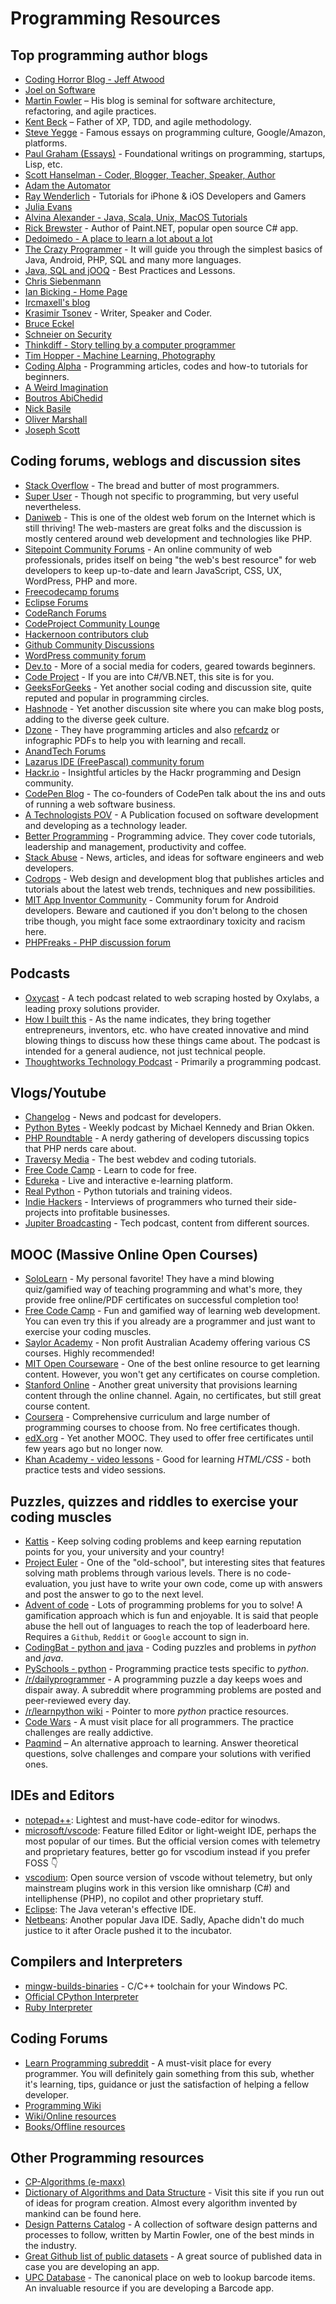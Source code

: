 # Programming Resources

## Top programming author blogs

- [Coding Horror Blog - Jeff Atwood](https://blog.codinghorror.com/)
- [Joel on Software](https://www.joelonsoftware.com/)
- [Martin Fowler](https://martinfowler.com/) – His blog is seminal for software architecture, refactoring, and agile practices.
- [Kent Beck](https://tidyfirst.substack.com/) – Father of XP, TDD, and agile methodology.
- [Steve Yegge](https://steve-yegge.blogspot.com/) - Famous essays on programming culture, Google/Amazon, platforms.
- [Paul Graham (Essays)](https://www.paulgraham.com/articles.html) - Foundational writings on programming, startups, Lisp, etc.
- [Scott Hanselman - Coder, Blogger, Teacher, Speaker, Author](https://www.hanselman.com/)
- [Adam the Automator](https://adamtheautomator.com/)
- [Ray Wenderlich](https://www.raywenderlich.com/) - Tutorials for iPhone & iOS Developers and Gamers
- [Julia Evans](https://jvns.ca/)
- [Alvina Alexander - Java, Scala, Unix, MacOS Tutorials](https://alvinalexander.com/)
- [Rick Brewster](https://blog.getpaint.net/) - Author of Paint.NET, popular open source C# app.
- [Dedoimedo - A place to learn a lot about a lot](https://www.dedoimedo.com/)
- [The Crazy Programmer](https://www.thecrazyprogrammer.com/) - It will guide you through the simplest basics of Java, Android, PHP, SQL and many more languages.
- [Java, SQL and jOOQ](https://blog.jooq.org/) - Best Practices and Lessons.
- [Chris Siebenmann](https://utcc.utoronto.ca/~cks/space/blog/)
- [Ian Bicking - Home Page](https://www.ianbicking.org/)
- [Ircmaxell's blog](https://blog.ircmaxell.com/)
- [Krasimir Tsonev](https://krasimirtsonev.com/) - Writer, Speaker and Coder.
- [Bruce Eckel](https://www.bruceeckel.com/)
- [Schneier on Security](https://www.schneier.com/)
- [Thinkdiff - Story telling by a computer programmer](https://thinkdiff.net/)
- [Tim Hopper - Machine Learning, Photography](https://tdhopper.com/)
- [Coding Alpha](https://www.codingalpha.com/) - Programming articles, codes and how-to tutorials for beginners.
- [A Weird Imagination](https://aweirdimagination.net/)
- [Boutros AbiChedid](https://bacsoftwareconsulting.com/blog/index.php/about/)
- [Nick Basile](https://nick-basile.com/)
- [Oliver Marshall](https://olivermarshall.net/)
- [Joseph Scott](https://blog.josephscott.org/)

## Coding forums, weblogs and discussion sites

- [Stack Overflow](https://stackoverflow.com) - The bread and butter of most programmers.
- [Super User](https://superuser.com/) - Though not specific to programming, but very useful nevertheless.
- [Daniweb](https://www.daniweb.com/articles/latest/recommended) - This is one of the oldest web forum on the Internet which is still thriving! The web-masters are great folks and the discussion is mostly centered around web development and technologies like PHP.
- [Sitepoint Community Forums](https://www.sitepoint.com/community/) - An online community of web professionals, prides itself on being "the web's best resource" for web developers to keep up-to-date and learn JavaScript, CSS, UX, WordPress, PHP and more.
- [Freecodecamp forums](https://forum.freecodecamp.org/)
- [Eclipse Forums](https://www.eclipse.org/forums/index.php/i/)
- [CodeRanch Forums](https://coderanch.com/forums/)
- [CodeProject Community Lounge](https://www.codeproject.com/Lounge.aspx)
- [Hackernoon contributors club](https://community.hackernoon.com/)
- [Github Community Discussions](https://github.com/community/community/discussions)
- [WordPress community forum](https://wordpress.org/support/forums/)
- [Dev.to](https://dev.to) - More of a social media for coders, geared towards beginners.
- [Code Project](https://www.codeproject.com/) - If you are into C#/VB.NET, this site is for you.
- [GeeksForGeeks](https://www.geeksforgeeks.org/) - Yet another social coding and discussion site, quite reputed and popular in programming circles.
- [Hashnode](https://hashnode.com/) - Yet another discussion site where you can make blog posts, adding to the diverse geek culture.
- [Dzone](https://dzone.com/) - They have programming articles and also [refcardz](https://dzone.com/refcardz) or infographic PDFs to help you with learning and recall.
- [AnandTech Forums](https://forums.anandtech.com/)
- [Lazarus IDE \(FreePascal\) community forum](https://forum.lazarus.freepascal.org/)
- [Hackr.io](https://hackr.io/blog) - Insightful articles by the Hackr programming and Design community.
- [CodePen Blog](https://blog.codepen.io/) - The co-founders of CodePen talk about the ins and outs of running a web software business.
- [A Technologists POV](https://medium.com/a-technologists-pov) - A Publication focused on software development and developing as a technology leader.
- [Better Programming](https://medium.com/better-programming) - Programming advice. They cover code tutorials, leadership and management, productivity and coffee.
- [Stack Abuse](https://stackabuse.com/) - News, articles, and ideas for software engineers and web developers.
- [Codrops](https://tympanus.net/codrops/) - Web design and development blog that publishes articles and tutorials about the latest web trends, techniques and new possibilities.
- [MIT App Inventor Community](https://community.appinventor.mit.edu/top?period=weekly) - Community forum for Android developers. Beware and cautioned if you don't belong to the chosen tribe though, you might face some extraordinary toxicity and racism here.
- [PHPFreaks - PHP discussion forum](https://forums.phpfreaks.com/)

## Podcasts

- [Oxycast](https://oxylabs.io/resources/oxycast) - A tech podcast related to web scraping hosted by Oxylabs, a leading proxy solutions provider.
- [How I built this](https://www.npr.org/series/490248027/how-i-built-this) - As the name indicates, they bring together entrepreneurs, inventors, etc. who have created innovative and mind blowing things to discuss how these things came about. The podcast is intended for a general audience, not just technical people.
- [Thoughtworks Technology Podcast](https://open.spotify.com/show/6RBb4pGRgOFTmtCDSfTWvu) - Primarily a programming podcast.

## Vlogs/Youtube

- [Changelog](https://www.youtube.com/c/Changelog) - News and podcast for developers.
- [Python Bytes](https://www.youtube.com/c/PythonBytesPodcast) - Weekly podcast by Michael Kennedy and Brian Okken.
- [PHP Roundtable](https://www.youtube.com/c/PHPRoundtable) - A nerdy gathering of developers discussing topics that PHP nerds care about.
- [Traversy Media](https://www.youtube.com/c/TraversyMedia) - The best webdev and coding tutorials.
- [Free Code Camp](https://www.youtube.com/c/Freecodecamp) - Learn to code for free.
- [Edureka](https://www.youtube.com/c/edurekaIN) - Live and interactive e-learning platform.
- [Real Python](https://www.youtube.com/c/realpython) - Python tutorials and training videos.
- [Indie Hackers](https://www.youtube.com/channel/UC36zt_eM_gZQXayw_pAdASg) - Interviews of programmers who turned their side-projects into profitable businesses.
- [Jupiter Broadcasting](https://www.youtube.com/c/JupiterBroadcasting) - Tech podcast, content from different sources.


## MOOC (Massive Online Open Courses)

- [SoloLearn](https://www.sololearn.com/) - My personal favorite! They have a mind blowing quiz/gamified way of teaching programming and what's more, they provide free online/PDF certificates on successful completion too!
- [Free Code Camp](https://www.freecodecamp.org) - Fun and gamified way of learning web development. You can even try this if you already are a programmer and just want to exercise your coding muscles.
- [Saylor Academy](https://learn.saylor.org) - Non profit Australian Academy offering various CS courses. Highly recommended!
- [MIT Open Courseware](http://ocw.mit.edu/index.htm) - One of the best online resource to get learning content. However, you won't get any certificates on course completion.
- [Stanford Online](http://online.stanford.edu/about) - Another great university that provisions learning content through the online channel. Again, no certificates, but still great course content.
- [Coursera](https://www.coursera.org/courses?query=php) - Comprehensive curriculum and large number of programming courses to choose from. No free certificates though.
- [edX.org](https://courses.edx.org/) - Yet another MOOC. They used to offer free certificates until few years ago but no longer now.
- [Khan Academy - video lessons](https://www.khanacademy.org/computing/computer-programming/html-css/) - Good for learning *HTML/CSS* - both practice tests and video sessions.

## Puzzles, quizzes and riddles to exercise your coding muscles	

- [Kattis](https://open.kattis.com/) - Keep solving coding problems and keep earning reputation points for you, your university and your country!
- [Project Euler](https://projecteuler.net/) - One of the "old-school", but interesting sites that features solving math problems through various levels. There is no code-evaluation, you just have to write your own code, come up with answers and post the answer to go to the next level.
- [Advent of code](https://adventofcode.com/) - Lots of programming problems for you to solve! A gamification approach which is fun and enjoyable. It is said that people abuse the hell out of languages to reach the top of leaderboard here. Requires a `Github`, `Reddit` or `Google` account to sign in.
- [CodingBat - python and java](https://codingbat.com/) - Coding puzzles and problems in *python* and *java*.
- [PySchools - python](https://www.pyschools.com/quiz/view_ranking) - Programming practice tests specific to *python*.
- [/r/dailyprogrammer](https://www.reddit.com/r/dailyprogrammer) - A programming puzzle a day keeps woes and dispair away. A subreddit where programming problems are posted and peer-reviewed every day.
- [/r/learnpython wiki](https://www.reddit.com/r/learnpython/wiki/index#wiki_practice_python) - Pointer to more *python* practice resources.
- [Code Wars](https://www.codewars.com/) - A must visit place for all programmers. The practice challenges are really addictive.
- [Paqmind](http://paqmind.com/) – An alternative approach to learning. Answer theoretical questions, solve challenges and compare your solutions with verified ones.

## IDEs and Editors

- [notepad++](https://notepad-plus-plus.org/): Lightest and must-have code-editor for winodws.
- [microsoft/vscode](https://github.com/microsoft/vscode): Feature filled Editor or light-weight IDE, perhaps the most popular of our times. But the official version comes with telemetry and proprietary features, better go for vscodium instead if you prefer FOSS 👇
- [vscodium](https://github.com/VSCodium/vscodium/): Open source version of vscode without telemetry, but only mainstream plugins work in this version like omnisharp (C#) and intelliphense (PHP), no copilot and other proprietary stuff.
- [Eclipse](https://eclipse.org): The Java veteran's effective IDE.
- [Netbeans](https://netbeans.apache.org/): Another popular Java IDE. Sadly, Apache didn't do much justice to it after Oracle pushed it to the incubator.

## Compilers and Interpreters
- [mingw-builds-binaries](https://github.com/niXman/mingw-builds-binaries/releases) - C/C++ toolchain for your Windows PC.
- [Official CPython Interpreter](https://www.python.org/downloads/)
- [Ruby Interpreter](https://www.ruby-lang.org/en/downloads/)

## Coding Forums

- [Learn Programming subreddit](http://www.reddit.com/r/learnprogramming) - A must-visit place for every programmer. You will definitely gain something from this sub, whether it's learning, tips, guidance or just the satisfaction of helping a fellow developer.
- [Programming Wiki](https://www.reddit.com/r/learnprogramming/wiki)
- [Wiki/Online resources](https://www.reddit.com/r/learnprogramming/wiki/index#wiki_online_resources)
- [Books/Offline resources](http://www.reddit.com/r/learnprogramming/wiki/books)

## Other Programming resources
- [CP-Algorithms (e-maxx)](https://cp-algorithms.com/)
- [Dictionary of Algorithms and Data Structure](http://xlinux.nist.gov/dads/) - Visit this site if you run out of ideas for program creation. Almost every algorithm invented by mankind can be found here.
- [Design Patterns Catalog](http://martinfowler.com/eaaCatalog/) - A collection of software design patterns and processes to follow, written by Martin Fowler, one of the best minds in the industry.
- [Great Github list of public datasets](https://github.com/awesomedata/awesome-public-datasets) - A great source of published data in case you are developing an app.
- [UPC Database](https://www.upcdatabase.com/itemform.asp) - The canonical place on web to lookup barcode items. An invaluable resource if you are developing a Barcode app.



